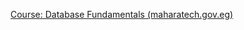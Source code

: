 [Course: Database Fundamentals (maharatech.gov.eg)](https://maharatech.gov.eg/course/view.php?id=740fundamentals)